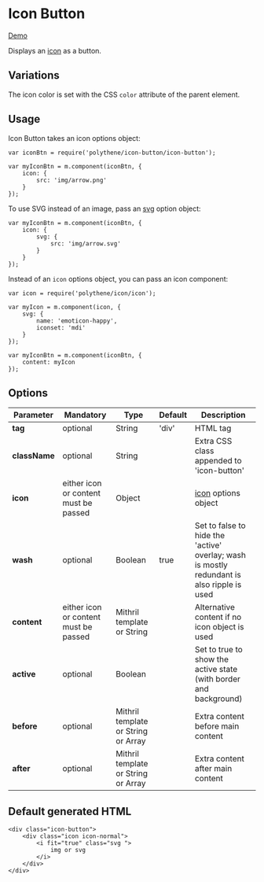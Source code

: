 # Icon Button

<a class="btn-demo" href="http://arthurclemens.github.io/Polythene-Examples/icon-button.html">Demo</a>

Displays an [icon](#icon) as a button.


## Variations

The icon color is set with the CSS `color` attribute of the parent element.


## Usage

Icon Button takes an icon options object:

	var iconBtn = require('polythene/icon-button/icon-button');

	var myIconBtn = m.component(iconBtn, {
		icon: {
			src: 'img/arrow.png'
		}
	});

To use SVG instead of an image, pass an [svg](#svg) option object:

	var myIconBtn = m.component(iconBtn, {
		icon: {
			svg: {
			    src: 'img/arrow.svg'
			}
		}
	});

Instead of an `icon` options object, you can pass an icon component:
	
	var icon = require('polythene/icon/icon');

	var myIcon = m.component(icon, {
	    svg: {
	        name: 'emoticon-happy',
	        iconset: 'mdi'
	    }
	});

	var myIconBtn = m.component(iconBtn, {
		content: myIcon
	});



## Options

| **Parameter** |  **Mandatory** | **Type** | **Default** | **Description** |
| ------------- | -------------- | -------- | ----------- | --------------- |
| **tag** | optional | String | 'div' | HTML tag |
| **className** | optional | String |  | Extra CSS class appended to 'icon-button' |
| **icon** | either icon or content must be passed | Object |  | [icon](#icon) options object |
| **wash** | optional | Boolean | true | Set to false to hide the 'active' overlay; wash is mostly redundant is also ripple is used |
| **content** | either icon or content must be passed | Mithril template or String | | Alternative content if no icon object is used |
| **active** | optional | Boolean | | Set to true to show the active state (with border and background) |
| **before** | optional | Mithril template or String or Array | | Extra content before main content |
| **after** | optional | Mithril template or String or Array | | Extra content after main content |


## Default generated HTML

	<div class="icon-button">
		<div class="icon icon-normal">
			<i fit="true" class="svg ">
				img or svg
			</i>
		</div>
	</div>

